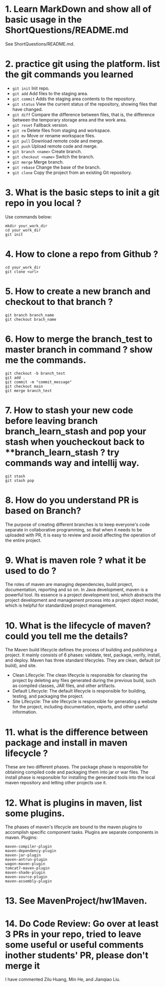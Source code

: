 # 1.  Learn MarkDown and show all of basic usage in the ShortQuestions/README.md
See ShortQuestions/README.md.
# 2. practice git using the platform. list the git commands you learned
- `git init` Init repo.
- `git add` Add files to the staging area.
- `git commit` Adds the staging area contents to the repository.
- `git status` View the current status of the repository, showing files that have changed.
- `git diff` Compare the difference between files, that is, the difference between the temporary storage area and the work area.
- `git reset` Fallback version.
- `git rm` Delete files from staging and workspace.
- `git mv` Move or rename workspace files.
- `git pull` Download remote code and merge.
- `git push` Upload remote code and merge.
- `git branch <name>` Create branch. 
- `git checkout <name>` Switch the branch.
- `git merge` Merge branch.
- `git rebase` Change the base of the branch.
- `git clone` Copy the project from an existing Git repository.
# 3. What is the basic steps to init a git repo in you local ?
Use commands below:
```
mkdir your_work_dir
cd your_work_dir
git init	
```
# 4. How to clone a repo from Github ?
```
cd your_work_dir
git clone <url>
```
# 5. How to create a new branch and checkout to that branch ?
```
git branch branch_name
git checkout brach_name
```
# 6. How to merge the branch_test to master branch in command ? show me the commands.
```
git checkout -b branch_test
git add .
git commit -m "commit_message"
git checkout main
git merge branch_test
```
# 7. How to stash your new code before leaving branch branch_learn_stash and pop your stash when youcheckout back to **branch_learn_stash ? try commands way and intellij way.
```
git stash
git stash pop
```
# 8. How do you understand PR is based on Branch?
The purpose of creating different branches is to keep everyone's code separate in collaborative programming, so that when it needs to be uploaded with PR, it is easy to review and avoid affecting the operation of the entire project.
# 9. What is maven role ? what it be used to do ?
The roles of maven are managing dependencies, build project, documentation, reporting and so on. In Java development, maven is a powerful tool. Its essence is a project development tool, which abstracts the project development and management process into a project object model, which is helpful for standardized project management.
# 10. What is the lifecycle of maven? could you tell me the details?
The Maven build lifecycle defines the process of building and publishing a project. It mainly consists of 6 phases: validate, test, package, verify, install, and deploy. Maven has three standard lifecycles. They are clean, default (or build), and site.
- Clean Lifecycle: The clean lifecycle is responsible for cleaning the project by deleting any files generated during the previous build, such as compiled classes, JAR files, and other artifacts.
- Default Lifecycle: The default lifecycle is responsible for building, testing, and packaging the project.
- Site Lifecycle: The site lifecycle is responsible for generating a website for the project, including documentation, reports, and other useful information.
# 11. what is the difference between package and install in maven lifecycle ?
These are two different phases. The package phase is responsible for obtaining compiled code and packaging them into jar or war files. The install phase is responsible for installing the generated tools into the local maven repository and letting other projects use it.
# 12. What is plugins in maven, list some plugins.
The phases of maven's lifecycle are bound to the maven plugins to accomplish specific component tasks. Plugins are separate components in maven.
Plugins:
```
maven-compiler-plugin
maven-dependency-plugin
maven-jar-plugin
maven-antrun-plugin
wagon-maven-plugin
tomcat7-maven-plugin
maven-shade-plugin
maven-source-plugin
maven-assembly-plugin
```
# 13. See MavenProject/hw1Maven.
# 14. Do Code Review: Go over at least 3 PRs in your repo, tried to leave some useful or useful comments inother students' PR, please don't merge it
I have commented Zilu Huang, Min He, and Jianqiao Liu.
 






